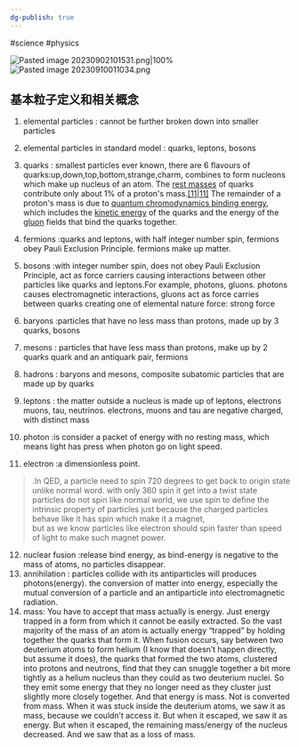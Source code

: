 ```yaml
---
dg-publish: true
---
```

#science #physics

![Pasted image 20230902101531.png|100%](/img/user/pics/Pasted%20image%2020230902101531.png)
![Pasted image 20230910011034.png](/img/user/pics/Pasted%20image%2020230910011034.png)

## 基本粒子定义和相关概念
1. elemental particles :
	cannot be further broken down into smaller particles
2. elemental particles in standard model :
	quarks, leptons, bosons
3. quarks :
	smallest particles ever known, there are 6 flavours of quarks:up,down,top,bottom,strange,charm, combines to form nucleons which make up nucleus of an atom. The [rest masses](https://en.wikipedia.org/wiki/Rest_mass "Rest mass") of quarks contribute only about 1% of a proton's mass.[[11\|11]](https://en.wikipedia.org/wiki/Proton#cite_note-Mass-11) The remainder of a proton's mass is due to [quantum chromodynamics binding energy](https://en.wikipedia.org/wiki/Quantum_chromodynamics_binding_energy "Quantum chromodynamics binding energy"), which includes the [kinetic energy](https://en.wikipedia.org/wiki/Kinetic_energy "Kinetic energy") of the quarks and the energy of the [gluon](https://en.wikipedia.org/wiki/Gluon "Gluon") fields that bind the quarks together.
4. fermions 
	:quarks and leptons, with half integer number spin, fermions obey Pauli Exclusion Principle. fermions make up matter.
5. bosons
	:with integer number spin, does not obey Pauli Exclusion Principle, act as force carriers causing interactions between other particles like quarks and leptons.For example, photons, gluons. photons causes electromagnetic interactions, gluons act as force carries between quarks creating one of elemental nature force: strong force
6. baryons
	:particles that have no less mass than protons, made up by 3 quarks, bosons
7. mesons
	: particles that have less mass than protons, make up by 2 quarks quark and  an antiquark pair, fermions
8. hadrons
	: baryons and mesons, composite subatomic particles that are made up by quarks
9. leptons
	: the matter outside a nucleus is made up of leptons, electrons muons, tau, neutrinos. electrons, muons and tau are negative charged, with distinct mass
	
10. photon
	:is consider a packet of energy with no resting mass, which means light has press when photon go on light speed.
11. electron
	:a dimensionless point.
	
>.In QED, a particle need to spin 720 degrees to get back to origin state unlike normal word. with only 360 spin it get into a twist state
particles do not spin like normal world, we use spin to define the intrinsic property of particles just because the charged particles behave like it has spin which make it a magnet,  
but as we know particles like electron should spin faster than speed of light to make such magnet power.

12. nuclear fusion
	:release bind energy, as bind-energy is negative to the mass of atoms, no particles disappear.
13. annihilation
	: particles collide with its antiparticles will produces photons(energy). the conversion of matter into energy, especially the mutual conversion of a particle and an antiparticle into electromagnetic radiation.
14. mass:
	You have to accept that mass actually is energy. Just energy trapped in a form from which it cannot be easily extracted. So the vast majority of the mass of an atom is actually energy “trapped” by holding together the quarks that form it.
	When fusion occurs, say between two deuterium atoms to form helium (I know that doesn’t happen directly, but assume it does), the quarks that formed the two atoms, clustered into protons and neutrons, find that they can snuggle together a bit more tightly as a helium nucleus than they could as two deuterium nuclei. So they emit some energy that they no longer need as they cluster just slightly more closely together.
	And that energy is mass. Not is converted from mass. When it was stuck inside the deuterium atoms, we saw it as mass, because we couldn’t access it. But when it escaped, we saw it as energy. But when it escaped, the remaining mass/energy of the nucleus decreased. And we saw that as a loss of mass.